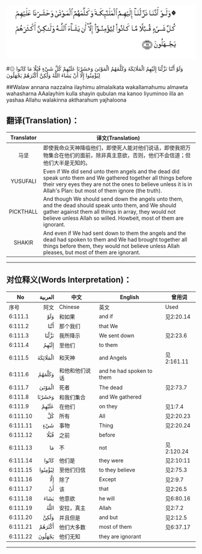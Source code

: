 ![006:111](images/006_111.gif)

#۞ وَلَوْ أَنَّنَا نَزَّلْنَا إِلَيْهِمُ الْمَلَائِكَةَ وَكَلَّمَهُمُ الْمَوْتَىٰ وَحَشَرْنَا عَلَيْهِمْ كُلَّ شَيْءٍ قُبُلًا مَا كَانُوا لِيُؤْمِنُوا إِلَّا أَنْ يَشَاءَ اللَّهُ وَلَٰكِنَّ أَكْثَرَهُمْ يَجْهَلُونَ 

##Walaw annana nazzalna ilayhimu almalaikata wakallamahumu almawta wahasharna AAalayhim kulla shayin qubulan ma kanoo liyuminoo illa an yashaa Allahu walakinna aktharahum yajhaloona 

## 翻译(Translation)：

| Translator | 译文(Translation)                                            |
| :--------: | ------------------------------------------------------------ |
|    马坚    | 即使我命众天神降临他们，即使死人能对他们说话，即使我把万物集合在他们的面前，除非真主意欲，否则，他们不会信道；但他们大半是无知的。 |
|  YUSUFALI  | Even if We did send unto them angels and the dead did speak unto them and We gathered together all things before their very eyes they are not the ones to believe unless it is in Allah's Plan: but most of them ignore (the truth). |
| PICKTHALL  | And though We should send down the angels unto them, and the dead should speak unto them, and We should gather against them all things in array, they would not believe unless Allah so willed. Howbeit, most of them are ignorant. |
|   SHAKIR   | And even if We had sent down to them the angels and the dead had spoken to them and We had brought together all things before them, they would not believe unless Allah pleases, but most of them are ignorant. |

---

## 对位释义(Words Interpretation)：

| No   | العربية | 中文    | English | 曾用词 |
| ---- | ------: | ------- | ------- | ------ |
| 序号 |    阿文 | Chinese | 英文    | Used   |
| 6:111.1  | وَلَوْ      | 和如果         | and if                    | 见2:20.14  |
| 6:111.2  | أَنَّنَا     | 那个我们       | that We                   |            |
| 6:111.3  | نَزَّلْنَا    | 我所降示       | We sent down              | 见2:23.6   |
| 6:111.4  | إِلَيْهِمُ    | 至他们         | to them                   |            |
| 6:111.5  | الْمَلَائِكَةَ | 和天神         | and Angels                | 见2:161.11 |
| 6:111.6  | وَكَلَّمَهُمُ   | 和他和他们说话 | and he had spoken to them |            |
| 6:111.7  | الْمَوْتَىٰ   | 死者           | The dead                  | 见2:73.7   |
| 6:111.8  | وَحَشَرْنَا   | 和我们集合     | and We gathered           |            |
| 6:111.9  | عَلَيْهِمْ    | 在他们         | on they                   | 见1:7.4    |
| 6:111.10 | كُلَّ       | 所有           | All                       | 见2:20.23  |
| 6:111.11 | شَيْءٍ      | 事物           | Thing                     | 见2:20.24  |
| 6:111.12 | قُبُلًا     | 之前           | before                    |            |
| 6:111.13 | مَا       | 不             | not                       | 见2:120.24 |
| 6:111.14 | كَانُوا    | 他们是         | they were                 | 见2:10:11  |
| 6:111.15 | لِيُؤْمِنُوا  | 至他们归信     | to they believe           | 见2:75.3   |
| 6:111.16 | إِلَّا      | 除了           | Except                    | 见2:9.7    |
| 6:111.17 | أَنْ       | 该             | that                      | 见2:26.5   |
| 6:111.18 | يَشَاءَ     | 他意欲         | he will                   | 见6:80.16  |
| 6:111.19 | اللَّهُ     | 安拉，真主     | Allah                     | 见2:7.2    |
| 6:111.20 | وَلَٰكِنَّ     | 并且但是       | and but                   | 见2:12.5   |
| 6:111.21 | أَكْثَرَهُمْ   | 他们大多数     | most of them              | 见6:37.17  |
| 6:111.22 | يَجْهَلُونَ   | 他们无知       | they are ignorant         |            |

---
